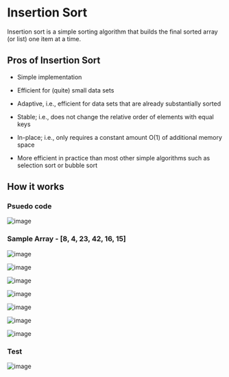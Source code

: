 # Insertion Sort 

Insertion sort is a simple sorting algorithm that builds the final sorted array (or list) one item at a time.

## Pros of Insertion Sort

 - Simple implementation
 
 - Efficient for (quite) small data sets
 
 - Adaptive, i.e., efficient for data sets that are already substantially sorted
 
 - Stable; i.e., does not change the relative order of elements with equal keys
 
 - In-place; i.e., only requires a constant amount O(1) of additional memory space
 
 - More efficient in practice than most other simple algorithms such as selection sort or bubble sort
 
## How it works


### Psuedo code

![image](https://user-images.githubusercontent.com/33704616/119509055-e6eadc80-bd35-11eb-97ab-dafd767553e8.png)

### Sample Array - [8, 4, 23, 42, 16, 15]

![image](https://user-images.githubusercontent.com/33704616/119531830-ed834f00-bd49-11eb-977c-c82b556e9add.png)

![image](https://user-images.githubusercontent.com/33704616/119531939-0986f080-bd4a-11eb-81c0-42efa6d6c41c.png)

![image](https://user-images.githubusercontent.com/33704616/119531970-10adfe80-bd4a-11eb-9f24-cbe8e5ce4dbc.png)

![image](https://user-images.githubusercontent.com/33704616/119532095-2e7b6380-bd4a-11eb-8388-0f0d1b03b213.png)

![image](https://user-images.githubusercontent.com/33704616/119532120-34714480-bd4a-11eb-884f-a6c9791d1def.png)

![image](https://user-images.githubusercontent.com/33704616/119532239-52d74000-bd4a-11eb-8a1b-b86493e3efdf.png)

![image](https://user-images.githubusercontent.com/33704616/119532285-5c60a800-bd4a-11eb-8cb5-b78b5f131b87.png)


### Test

![image](https://user-images.githubusercontent.com/33704616/119524892-a5612e00-bd43-11eb-9933-384fb654d0d3.png)
